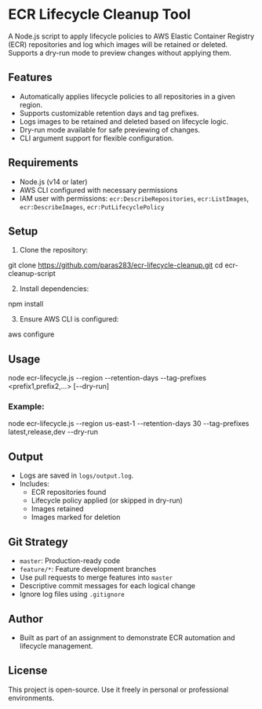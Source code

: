 # ECR Lifecycle Cleanup Tool

A Node.js script to apply lifecycle policies to AWS Elastic Container Registry (ECR) repositories and log which images will be retained or deleted. Supports a dry-run mode to preview changes without applying them.

## Features

- Automatically applies lifecycle policies to all repositories in a given region.
- Supports customizable retention days and tag prefixes.
- Logs images to be retained and deleted based on lifecycle logic.
- Dry-run mode available for safe previewing of changes.
- CLI argument support for flexible configuration.

## Requirements

- Node.js (v14 or later)
- AWS CLI configured with necessary permissions
- IAM user with permissions: `ecr:DescribeRepositories`, `ecr:ListImages`, `ecr:DescribeImages`, `ecr:PutLifecyclePolicy`

## Setup

1. Clone the repository:

git clone https://github.com/paras283/ecr-lifecycle-cleanup.git
cd ecr-cleanup-script

2. Install dependencies:

npm install

3. Ensure AWS CLI is configured:

aws configure

## Usage

node ecr-lifecycle.js --region <aws-region> --retention-days <days> --tag-prefixes <prefix1,prefix2,...> [--dry-run]

### Example:

node ecr-lifecycle.js --region us-east-1 --retention-days 30 --tag-prefixes latest,release,dev --dry-run

## Output

- Logs are saved in `logs/output.log`.
- Includes:
  - ECR repositories found
  - Lifecycle policy applied (or skipped in dry-run)
  - Images retained
  - Images marked for deletion


## Git Strategy

- `master`: Production-ready code
- `feature/*`: Feature development branches
- Use pull requests to merge features into `master`
- Descriptive commit messages for each logical change
- Ignore log files using `.gitignore`

## Author

- Built as part of an assignment to demonstrate ECR automation and lifecycle management.

## License

This project is open-source. Use it freely in personal or professional environments.